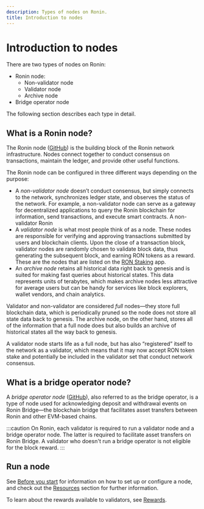 ```yaml
---
description: Types of nodes on Ronin.
title: Introduction to nodes
---
```


# Introduction to nodes

There are two types of nodes on Ronin:

* Ronin node:
  * Non-validator node
  * Validator node
  * Archive node
* Bridge operator node

The following section describes each type in detail.

## What is a Ronin node?

The Ronin node ([GitHub](https://github.com/axieinfinity/ronin)) is the building block of the Ronin network infrastructure. Nodes connect together to conduct consensus on transactions, maintain the ledger, and provide other useful functions.

The Ronin node can be configured in three different ways depending on the purpose:

* A *non-validator node* doesn’t conduct consensus, but simply connects to the network, synchronizes ledger state, and observes the status of the network. For example, a non-validator node can serve as a gateway for decentralized applications to query the Ronin blockchain for information, send transactions, and execute smart contracts. A non-validator Ronin
* A *validator node* is what most people think of as a node. These nodes are responsible for verifying and approving transactions
submitted by users and blockchain clients. Upon the close of a transaction block, validator nodes are randomly chosen to validate block data, thus generating the
subsequent block, and earning RON tokens as a reward. These are the nodes that are listed on the [RON Staking](https://app.roninchain.com/staking) app.
* An *archive node* retains all historical data right back to genesis and is suited for making fast queries about historical states. This data represents units of terabytes, which makes archive nodes less attractive for average users but can be handy for services like block explorers, wallet vendors, and chain analytics.

Validator and non-validator are considered *full* nodes—they store full blockchain data, which is periodically pruned so the node does not store all state data back to genesis. The archive node, on the other hand, stores all of the information that a full node does but also builds an archive of historical states all the way back to genesis.

A validator node starts life as a full node, but has also “registered” itself to the network as a validator, which means that it may now accept RON token stake and potentially be included in the validator set that conduct network consensus.

## What is a bridge operator node?

A *bridge operator node* ([GitHub](https://github.com/axieinfinity/bridge-v2)), also referred to as the bridge operator, is a type of node used for acknowledging deposit and withdrawal events on Ronin Bridge—the blockchain bridge that facilitates asset transfers between Ronin and other EVM-based chains.

:::caution
On Ronin, each validator is required to run a validator node and a bridge operator node. The latter is required to facilitate asset transfers on Ronin Bridge. A validator who doesn't run a bridge operator is not eligible for the block reward.
:::

## Run a node

See [Before you start](./setup/introduction.md) for information on how to set up or configure a node, and check out the [Resources](./resources/) section for further information.

To learn about the rewards available to validators, see [Rewards](./../basics/rewards.md).
